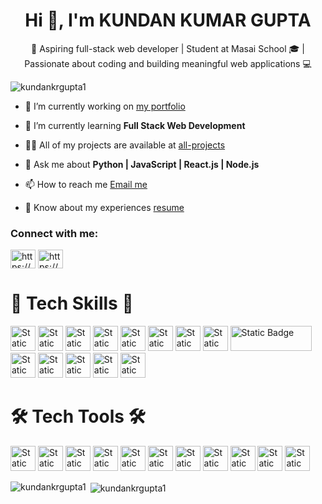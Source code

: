 <h1 align="center">Hi 👋, I'm KUNDAN KUMAR GUPTA</h1>
<p align="center">👋 Aspiring full-stack web developer | Student at Masai School 🎓 | Passionate about coding and building meaningful web applications 💻</p>
<p align="left"> <img src="https://komarev.com/ghpvc/?username=kundankrgupta1&label=Profile%20views&color=0e75b6&style=flat" alt="kundankrgupta1" /> </p>

- 🔭 I’m currently working on [my portfolio](https://github.com/kundankrgupta1/me.kundan)

- 🌱 I’m currently learning **Full Stack Web Development**

- 👨‍💻 All of my projects are available at [all-projects](https://github.com/kundankrgupta1/me.kundan)

- 💬 Ask me about **Python | JavaScript | React.js | Node.js**

- 📫 How to reach me [Email me](mailto:kundankrgupta@outlook.com)

- 📄 Know about my experiences [resume](https://resume-builder-test-new.masaischool.com/resume/public?resumeId=662a1e099ae9ae3f6894e766)

<h3 align="left">Connect with me:</h3>
<p align="left">
<a href="https://codepen.io/https://codepen.io/kundanraazg1" target="blank"><img align="center" src="https://raw.githubusercontent.com/rahuldkjain/github-profile-readme-generator/master/src/images/icons/Social/codepen.svg" alt="https://codepen.io/kundanraazg1" height="30" width="40" /></a>
<a href="https://linkedin.com/in/https://www.linkedin.com/in/kundankrgupta1/" target="blank"><img align="center" src="https://raw.githubusercontent.com/rahuldkjain/github-profile-readme-generator/master/src/images/icons/Social/linked-in-alt.svg" alt="https://www.linkedin.com/in/kundankrgupta1/" height="30" width="40" /></a>
</p>

<h1 align="left">🎯 Tech Skills 🎯</h1>
<p align="left">
  <img alt="Static Badge" src="https://img.shields.io/badge/REACT%20JS-61DAFB?style=for-the-badge&logo=react&logoColor=black" height="40">
  <img alt="Static Badge" src="https://img.shields.io/badge/JAVASCRIPTS-F7DF1E?style=for-the-badge&logo=javascript&logoColor=black" height="40">
  <img alt="Static Badge" src="https://img.shields.io/badge/HTML5-E34F26?style=for-the-badge&logo=html5&logoColor=white" height="40">
  <img alt="Static Badge" src="https://img.shields.io/badge/CSS3-1572B6?style=for-the-badge&logo=css3" height="40">
  <img alt="Static Badge" src="https://img.shields.io/badge/BABEL-F9DC3E?style=for-the-badge&logo=babel&logoColor=black" height="40">
  <img alt="Static Badge" src="https://img.shields.io/badge/PYTHON-3776AB?style=for-the-badge&logo=python&logoColor=white" height="40">
  <img alt="Static Badge" src="https://img.shields.io/badge/TAILWIND-06B6D4?style=for-the-badge&logo=tailwind%20css&logoColor=black" height="40">
  <img alt="Static Badge" src="https://img.shields.io/badge/CHAKRA%20UI-319795?style=for-the-badge&logo=chakra%20ui&logoColor=white" height="40">
  <img alt="Static Badge" src="https://img.shields.io/badge/REDUX-764ABC?style=for-the-badge&logo=redux" width="130" height="40">
  <img alt="Static Badge" src="https://img.shields.io/badge/VITE-646CFF?style=for-the-badge&logo=vite&logoColor=white" height="40">
  <img alt="Static Badge" src="https://img.shields.io/badge/MongoDB-47A248?style=for-the-badge&logo=mongodb&logoColor=white" height="40">
  <img alt="Static Badge" src="https://img.shields.io/badge/express-000000?style=for-the-badge&logo=express" height="40">
  <img alt="Static Badge" src="https://img.shields.io/badge/NODE.JS-339933?style=for-the-badge&logo=node.js&logoColor=white" height="40">
  <img alt="Static Badge" src="https://img.shields.io/badge/npm-CB3837?style=for-the-badge&logo=npm" height="40">
</p>

<h1 align="left">🛠️ Tech Tools 🛠️</h1>
<p align="left">
  <img alt="Static Badge" src="https://img.shields.io/badge/POSTMAN-FF6C37?style=for-the-badge&logo=postman&logoColor=white" height="40">
  <img alt="Static Badge" src="https://img.shields.io/badge/VS%20CODE-007ACC?style=for-the-badge&logo=visual%20studio%20code&logoColor=white" height="40">
  <img alt="Static Badge" src="https://img.shields.io/badge/replit-F26207?style=for-the-badge&logo=replit&logoColor=white" height="40">
  <img alt="Static Badge" src="https://img.shields.io/badge/codepen-000000?style=for-the-badge&logo=codepen&logoColor=white" height="40">
<img alt="Static Badge" src="https://img.shields.io/badge/git-F05032?style=for-the-badge&logo=git&logoColor=white" height="40">
<img alt="Static Badge" src="https://img.shields.io/badge/github-181717?style=for-the-badge&logo=github&logoColor=white" height="40">
<img alt="Static Badge" src="https://img.shields.io/badge/vercel-000000?style=for-the-badge&logo=vercel&logoColor=white" height="40">
<img alt="Static Badge" src="https://img.shields.io/badge/netlify-00C7B7?style=for-the-badge&logo=netlify&logoColor=black" height="40">
<img alt="Static Badge" src="https://img.shields.io/badge/slack-4A154B?style=for-the-badge&logo=slack&logoColor=white" height="40">
<img alt="Static Badge" src="https://img.shields.io/badge/codesandbox-151515?style=for-the-badge&logo=codesandbox&logoColor=white" height="40">
<img alt="Static Badge" src="https://img.shields.io/badge/wordpress-21759B?style=for-the-badge&logo=wordpress&logoColor=white" height="40">

</p>

<p><img align="left" src="https://github-readme-stats.vercel.app/api/top-langs?username=kundankrgupta1&show_icons=true&locale=en&layout=compact" alt="kundankrgupta1" /></p>

<p>&nbsp;<img align="center" src="https://github-readme-stats.vercel.app/api?username=kundankrgupta1&show_icons=true&locale=en" alt="kundankrgupta1" /></p>
